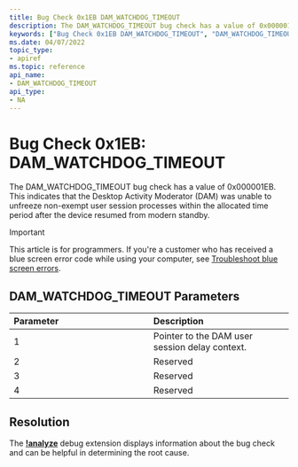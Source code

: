 ```yaml
---
title: Bug Check 0x1EB DAM_WATCHDOG_TIMEOUT
description: The DAM_WATCHDOG_TIMEOUT bug check has a value of 0x000001EB. This indicates that the Desktop Activity Moderator (DAM) was unable to unfreeze non-exempt user session processes within the allocated time period after the device resumed from modern standby.
keywords: ["Bug Check 0x1EB DAM_WATCHDOG_TIMEOUT", "DAM_WATCHDOG_TIMEOUT"]
ms.date: 04/07/2022
topic_type:
- apiref
ms.topic: reference
api_name:
- DAM_WATCHDOG_TIMEOUT
api_type:
- NA
---
```


# Bug Check 0x1EB: DAM\_WATCHDOG\_TIMEOUT

The DAM\_WATCHDOG\_TIMEOUT bug check has a value of 0x000001EB. This indicates that the Desktop Activity Moderator (DAM) was unable to unfreeze non-exempt user session processes within the allocated time period after the device resumed from modern standby.

> [!IMPORTANT]
> This article is for programmers. If you're a customer who has received a blue screen error code while using your computer, see [Troubleshoot blue screen errors](https://www.windows.com/stopcode).


## DAM\_WATCHDOG\_TIMEOUT Parameters


<table>
<colgroup>
<col width="50%" />
<col width="50%" />
</colgroup>
<thead>
<tr class="header">
<th align="left">Parameter</th>
<th align="left">Description</th>
</tr>
</thead>
<tbody>
<tr class="odd">
<td align="left">1</td>
<td align="left">Pointer to the DAM user session delay context.</td>
</tr>
<tr class="even">
<td align="left">2</td>
<td align="left">Reserved</td>
</tr>
<tr class="odd">
<td align="left">3</td>
<td align="left">Reserved</td>
</tr>
<tr class="even">
<td align="left">4</td>
<td align="left">Reserved</td>
</tr>
</tbody>
</table>


## Resolution

The [**!analyze**](../debuggercmds/-analyze.md) debug extension displays information about the bug check and can be helpful in determining the root cause.
